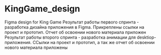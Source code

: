 # KingGame_design
Figma design for King Game
Результат работы первого спринта - разработка дизайна приложения в Figma. Прикреплены ссылки на проект и прототип. Отчет об освоении нового материала приложен
Результат работы второго спринта - разработка анимации для desktiop-приложения. ССылки на проект и прототип, а так же отчет об освоении нового материала приложены
